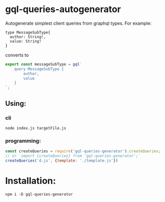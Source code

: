 # gql-queries-autogenerator

Autogenerate simplest client queries from graphql types. For example: 


```
type MessageSubType{
  author: String!,
  value: String!
}
```

converts to 

```js
export const messageSubType = gql`
    query MessageSubType {
        author,
        value
    }
`;
```

## Using: 


### cli

```
node index.js targetFile.js
```


### programming:

```js
const createQueries = require('gql-queries-generator').createQueries;
// or `import {createQueries} from 'gql-queries-generator';`
createQueries('d.js', {template: './template.js'})
```

# Installation: 

```
npm i -D gql-queries-generator
```
